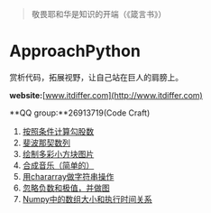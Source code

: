 >敬畏耶和华是知识的开端（《箴言书》）

# ApproachPython

赏析代码，拓展视野，让自己站在巨人的肩膀上。

**website:**[www.itdiffer.com](http://www.itdiffer.com)

**QQ group:**26913719(Code Craft)

1. [按照条件计算勾股数](./pythagorean/)
2. [斐波那契数列](./fibonacci/)
3. [绘制多彩小方块图片](./mergeimages/)
4. [合成音乐（简单的）](./synmusic/)
5. [用chararray做字符串操作](./numpystr/)
6. [忽略负数和极值，并做图](./masked/)
7. [Numpy中的数组大小和执行时间关系](./timeit/)
